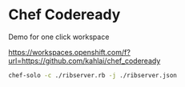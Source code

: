
# Chef Codeready

Demo for one click workspace

https://workspaces.openshift.com/f?url=https://github.com/kahlai/chef_codeready

```bash
chef-solo -c ./ribserver.rb -j ./ribserver.json
```